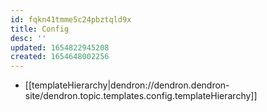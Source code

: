 ```yaml
---
id: fqkn41tmme5c24pbztqld9x
title: Config
desc: ''
updated: 1654822945208
created: 1654648002256
---
```


- [[templateHierarchy|dendron://dendron.dendron-site/dendron.topic.templates.config.templateHierarchy]]